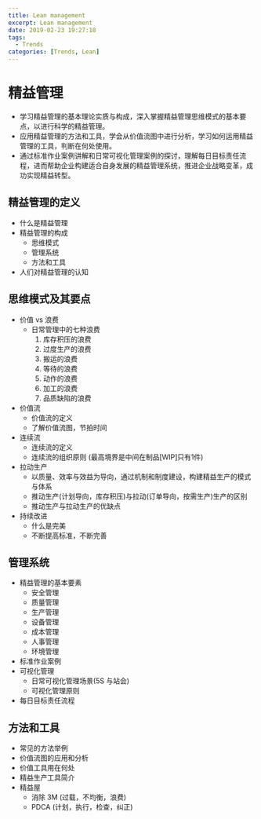```yaml
---
title: Lean management
excerpt: Lean management
date: 2019-02-23 19:27:18
tags:
  - Trends
categories: [Trends, Lean]
---
```


# 精益管理

- 学习精益管理的基本理论实质与构成，深入掌握精益管理思维模式的基本要点，以进行科学的精益管理。
- 应用精益管理的方法和工具，学会从价值流图中进行分析，学习如何运用精益管理的工具，判断在何处使用。
- 通过标准作业案例讲解和日常可视化管理案例的探讨，理解每日目标责任流程，进而帮助企业构建适合自身发展的精益管理系统，推进企业战略变革，成功实现精益转型。

## 精益管理的定义
- 什么是精益管理
- 精益管理的构成
    - 思维模式
    - 管理系统
    - 方法和工具
- 人们对精益管理的认知

## 思维模式及其要点
- 价值 vs 浪费
    - 日常管理中的七种浪费
        1. 库存积压的浪费
        2. 过度生产的浪费
        3. 搬运的浪费
        4. 等待的浪费
        5. 动作的浪费
        6. 加工的浪费
        7. 品质缺陷的浪费
- 价值流
    - 价值流的定义
    - 了解价值流图，节拍时间
- 连续流
    - 连续流的定义
    - 连续流的组织原则 (最高境界是中间在制品[WIP]只有1件)
- 拉动生产
    - 以质量、效率与效益为导向，通过机制和制度建设，构建精益生产的模式与体系
    - 推动生产(计划导向，库存积压)与拉动(订单导向，按需生产)生产的区别
    - 推动生产与拉动生产的优缺点
- 持续改进
    - 什么是完美
    - 不断提高标准，不断完善

## 管理系统
- 精益管理的基本要素
    - 安全管理
    - 质量管理
    - 生产管理
    - 设备管理
    - 成本管理
    - 人事管理
    - 环境管理
- 标准作业案例
- 可视化管理
    - 日常可视化管理场景(5S 与站会)
    - 可视化管理原则
- 每日目标责任流程

## 方法和工具
- 常见的方法举例
- 价值流图的应用和分析
- 价值工具用在何处
- 精益生产工具简介
- 精益屋
    - 消除 3M (过载，不均衡，浪费)
    - PDCA (计划，执行，检查，纠正)
